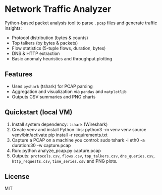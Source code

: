 # Network Traffic Analyzer

Python-based packet analysis tool to parse `.pcap` files and generate traffic insights:
- Protocol distribution (bytes & counts)
- Top talkers (by bytes & packets)
- Flow statistics (5-tuple flows, duration, bytes)
- DNS & HTTP extraction
- Basic anomaly heuristics and throughput plotting

## Features
- Uses `pyshark` (tshark) for PCAP parsing
- Aggregation and visualization via `pandas` and `matplotlib`
- Outputs CSV summaries and PNG charts

## Quickstart (local VM)
1. Install system dependency: `tshark` (Wireshark)
2. Create venv and install Python libs:
python3 -m venv venv
source venv/bin/activate
pip install -r requirements.txt
3. Capture a PCAP on a machine you control:
sudo tshark -i eth0 -a duration:30 -w capture.pcap
4. Run:
python analyze_pcap.py capture.pcap
5. Outputs: `protocols.csv`, `flows.csv`, `top_talkers.csv`, `dns_queries.csv`, `http_requests.csv`, `time_series.csv` and PNG plots.

## License
MIT

